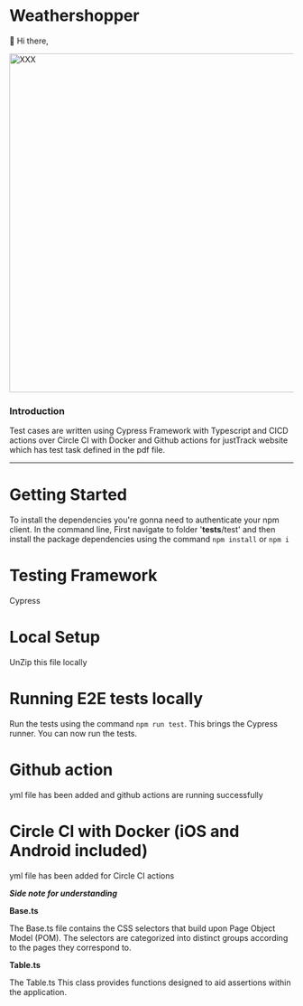 # Weathershopper

🔔 Hi there,

<img width="600" alt="XXX" src="https://www.monkeyuser.com/2022/unit-tests/248-unit-tests.png" class="center">

### Introduction

Test cases are written using Cypress Framework with Typescript and CICD actions over Circle CI with Docker and Github actions for justTrack website which has test task defined in the pdf file.

---

# Getting Started

To install the dependencies you're gonna need to authenticate your npm client.
In the command line, First navigate to folder '__tests__/test' and then install the package dependencies using the command `npm install` or `npm i`

# Testing Framework
Cypress

# Local Setup
UnZip this file locally

# Running E2E tests locally

Run the tests using the command `npm run test`. This brings the Cypress runner. You can now run the tests.

# Github action

yml file has been added and github actions are running successfully

# Circle CI with Docker (iOS and Android included)

yml file has been added for Circle CI actions

***Side note for understanding***

**Base.ts**

The Base.ts file contains the CSS selectors that build upon Page Object Model (POM). The selectors are categorized into distinct groups according to the pages they correspond to.

**Table.ts**

The Table.ts This class provides functions designed to aid assertions within the application.
